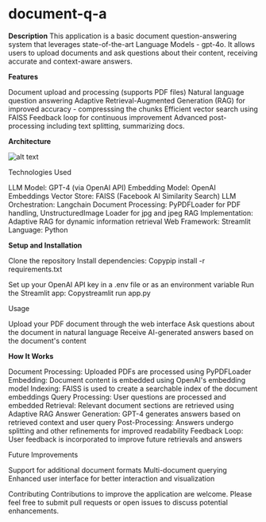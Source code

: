 # document-q-a

**Description**
This application is a basic document question-answering system that leverages state-of-the-art Language Models - gpt-4o. It allows users to upload documents and ask questions about their content, receiving accurate and context-aware answers.

**Features**

Document upload and processing (supports PDF files)
Natural language question answering
Adaptive Retrieval-Augmented Generation (RAG) for improved accuracy - compresssing the chunks 
Efficient vector search using FAISS
Feedback loop for continuous improvement
Advanced post-processing including text splitting, summarizing docs.

**Architecture**

![alt text](<Screenshot 2024-09-14 at 8.53.56 PM.png>)





Technologies Used

LLM Model: GPT-4 (via OpenAI API)
Embedding Model: OpenAI Embeddings
Vector Store: FAISS (Facebook AI Similarity Search)
LLM Orchestration: Langchain
Document Processing: PyPDFLoader for PDF handling, UnstructuredImage Loader for jpg and jpeg
RAG Implementation: Adaptive RAG for dynamic information retrieval
Web Framework: Streamlit
Language: Python

**Setup and Installation**

Clone the repository
Install dependencies:
Copypip install -r requirements.txt

Set up your OpenAI API key in a .env file or as an environment variable
Run the Streamlit app:
Copystreamlit run app.py


Usage

Upload your PDF document through the web interface
Ask questions about the document in natural language
Receive AI-generated answers based on the document's content

**How It Works**

Document Processing: Uploaded PDFs are processed using PyPDFLoader
Embedding: Document content is embedded using OpenAI's embedding model
Indexing: FAISS is used to create a searchable index of the document embeddings
Query Processing: User questions are processed and embedded
Retrieval: Relevant document sections are retrieved using Adaptive RAG
Answer Generation: GPT-4 generates answers based on retrieved context and user query
Post-Processing: Answers undergo splitting and other refinements for improved readability
Feedback Loop: User feedback is incorporated to improve future retrievals and answers

Future Improvements

Support for additional document formats
Multi-document querying
Enhanced user interface for better interaction and visualization

Contributing
Contributions to improve the application are welcome. Please feel free to submit pull requests or open issues to discuss potential enhancements.

